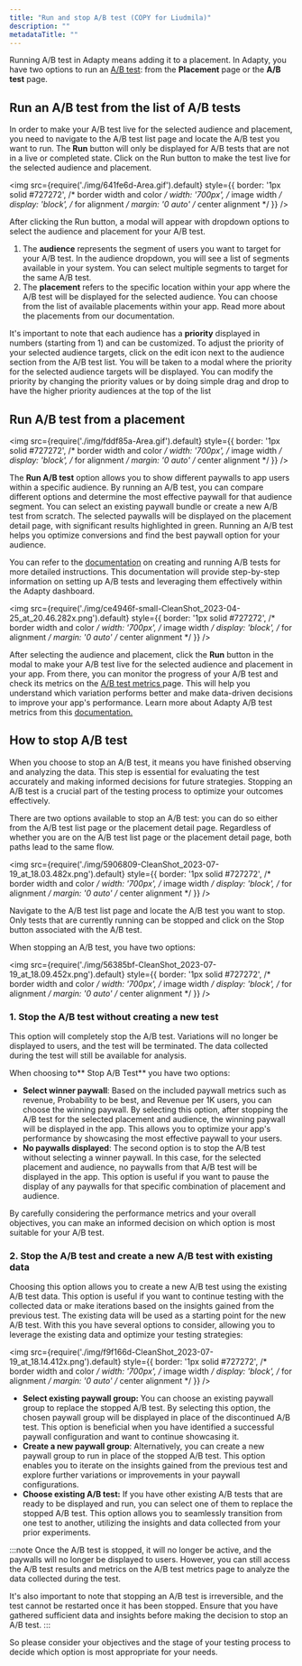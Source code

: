 ```yaml
---
title: "Run and stop A/B test (COPY for Liudmila)"
description: ""
metadataTitle: ""
---
```


Running A/B test in Adapty means adding it to a placement. In Adapty, you have two options to run an [A/B test](https://docs.adapty.io/docs/ab-test-copy): from the **Placement** page or the **A/B test** page.

## Run an A/B test from the list of A/B tests

In order to make your A/B test live for the selected audience and placement, you need to navigate to the A/B test list page and locate the A/B test you want to run. The **Run** button will only be displayed for A/B tests that are not in a live or completed state. Click on the Run button to make the test live for the selected audience and placement.


<img
  src={require('./img/641fe6d-Area.gif').default}
  style={{
    border: '1px solid #727272', /* border width and color */
    width: '700px', /* image width */
    display: 'block', /* for alignment */
    margin: '0 auto' /* center alignment */
  }}
/>





After clicking the Run button, a modal will appear with dropdown options to select the audience and placement for your A/B test. 

1. The **audience** represents the segment of users you want to target for your A/B test. In the audience dropdown, you will see a list of segments available in your system. You can select multiple segments to target for the same A/B test.
2. The **placement** refers to the specific location within your app where the A/B test will be displayed for the selected audience. You can choose from the list of available placements within your app. Read more about the placements from our documentation.

It's important to note that each audience has a **priority** displayed in numbers (starting from 1) and can be customized. To adjust the priority of your selected audience targets, click on the edit icon next to the audience section from the A/B test list. You will be taken to a modal where the priority for the selected audience targets will be displayed. You can modify the priority by changing the priority values or by doing simple drag and drop to have the higher priority audiences at the top of the list

## Run A/B test from a placement


<img
  src={require('./img/fddf85a-Area.gif').default}
  style={{
    border: '1px solid #727272', /* border width and color */
    width: '700px', /* image width */
    display: 'block', /* for alignment */
    margin: '0 auto' /* center alignment */
  }}
/>





The **Run A/B test** option allows you to show different paywalls to app users within a specific audience. By running an A/B test, you can compare different options and determine the most effective paywall for that audience segment. You can select an existing paywall bundle or create a new A/B test from scratch. The selected paywalls will be displayed on the placement detail page, with significant results highlighted in green. Running an A/B test helps you optimize conversions and find the best paywall option for your audience.

 You can refer to the [documentation](https://docs.adapty.io/docs/ab-tests#how-to-create-an-ab-test) on creating and running A/B tests for more detailed instructions. This documentation will provide step-by-step information on setting up A/B tests and leveraging them effectively within the Adapty dashboard.


<img
  src={require('./img/ce4946f-small-CleanShot_2023-04-25_at_20.46.282x.png').default}
  style={{
    border: '1px solid #727272', /* border width and color */
    width: '700px', /* image width */
    display: 'block', /* for alignment */
    margin: '0 auto' /* center alignment */
  }}
/>





After selecting the audience and placement, click the **Run** button in the modal to make your A/B test live for the selected audience and placement in your app. From there, you can monitor the progress of your A/B test and check its metrics on the [A/B test metrics ](results-and-metrics)page. This will help you understand which variation performs better and make data-driven decisions to improve your app's performance. Learn more about Adapty A/B test metrics from this [documentation.](results-and-metrics)

## How to stop A/B test

When you choose to stop an A/B test, it means you have finished observing and analyzing the data. This step is essential for evaluating the test accurately and making informed decisions for future strategies. Stopping an A/B test is a crucial part of the testing process to optimize your outcomes effectively.

There are two options available to stop an A/B test: you can do so either from the A/B test list page or the placement detail page. Regardless of whether you are on the A/B test list page or the placement detail page, both paths lead to the same flow.


<img
  src={require('./img/5906809-CleanShot_2023-07-19_at_18.03.482x.png').default}
  style={{
    border: '1px solid #727272', /* border width and color */
    width: '700px', /* image width */
    display: 'block', /* for alignment */
    margin: '0 auto' /* center alignment */
  }}
/>





Navigate to the A/B test list page and locate the A/B test you want to stop. Only tests that are currently running can be stopped and click on the Stop button associated with the A/B test.

When stopping an A/B test, you have two options:


<img
  src={require('./img/56385bf-CleanShot_2023-07-19_at_18.09.452x.png').default}
  style={{
    border: '1px solid #727272', /* border width and color */
    width: '700px', /* image width */
    display: 'block', /* for alignment */
    margin: '0 auto' /* center alignment */
  }}
/>





### 1\. Stop the A/B test without creating a new test

This option will completely stop the A/B test. Variations will no longer be displayed to users, and the test will be terminated. The data collected during the test will still be available for analysis.

When choosing to** Stop A/B Test** you have two options:

- **Select winner paywall**: Based on the included paywall metrics such as revenue, Probability to be best, and Revenue per 1K users, you can choose the winning paywall. By selecting this option, after stopping the A/B test for the selected placement and audience, the winning paywall will be displayed in the app. This allows you to optimize your app's performance by showcasing the most effective paywall to your users.
- **No paywalls displayed**: The second option is to stop the A/B test without selecting a winner paywall. In this case, for the selected placement and audience, no paywalls from that A/B test will be displayed in the app. This option is useful if you want to pause the display of any paywalls for that specific combination of placement and audience.

By carefully considering the performance metrics and your overall objectives, you can make an informed decision on which option is most suitable for your A/B test.

### 2\. Stop the A/B test and create a new A/B test with existing data

Choosing this option allows you to create a new A/B test using the existing A/B test data. This option is useful if you want to continue testing with the collected data or make iterations based on the insights gained from the previous test. The existing data will be used as a starting point for the new A/B test. With this you have several options to consider, allowing you to leverage the existing data and optimize your testing strategies:


<img
  src={require('./img/f9f166d-CleanShot_2023-07-19_at_18.14.412x.png').default}
  style={{
    border: '1px solid #727272', /* border width and color */
    width: '700px', /* image width */
    display: 'block', /* for alignment */
    margin: '0 auto' /* center alignment */
  }}
/>





- **Select existing paywall group:** You can choose an existing paywall group to replace the stopped A/B test. By selecting this option, the chosen paywall group will be displayed in place of the discontinued A/B test. This option is beneficial when you have identified a successful paywall configuration and want to continue showcasing it.
- **Create a new paywall group**: Alternatively, you can create a new paywall group to run in place of the stopped A/B test. This option enables you to iterate on the insights gained from the previous test and explore further variations or improvements in your paywall configurations.
- **Choose existing A/B test:** If you have other existing A/B tests that are ready to be displayed and run, you can select one of them to replace the stopped A/B test. This option allows you to seamlessly transition from one test to another, utilizing the insights and data collected from your prior experiments.

:::note
Once the A/B test is stopped, it will no longer be active, and the paywalls will no longer be displayed to users. However, you can still access the A/B test results and metrics on the A/B test metrics page to analyze the data collected during the test.

It's also important to note that stopping an A/B test is irreversible, and the test cannot be restarted once it has been stopped. Ensure that you have gathered sufficient data and insights before making the decision to stop an A/B test.
:::

So please consider your objectives and the stage of your testing process to decide which option is most appropriate for your needs.
